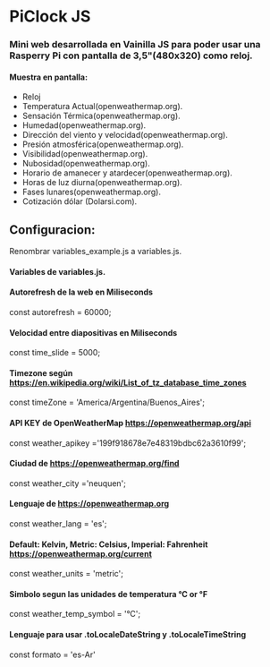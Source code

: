 # PiClock JS

### Mini web desarrollada en Vainilla JS para poder usar una Rasperry Pi con pantalla de  3,5"(480x320) como reloj.

#### Muestra en pantalla:
- Reloj
- Temperatura Actual(openweathermap.org).
- Sensación Térmica(openweathermap.org).
- Humedad(openweathermap.org).
- Dirección del viento y velocidad(openweathermap.org).
- Presión atmosférica(openweathermap.org).
- Visibilidad(openweathermap.org).
- Nubosidad(openweathermap.org).
- Horario de amanecer y atardecer(openweathermap.org).
- Horas de luz diurna(openweathermap.org).
- Fases lunares(openweathermap.org).
- Cotización dólar (Dolarsi.com).

## Configuracion:
Renombrar variables_example.js a variables.js.

#### Variables de variables.js.

#### Autorefresh de la web en Miliseconds
const autorefresh = 60000;
#### Velocidad entre diapositivas en Miliseconds
const time_slide = 5000;
#### Timezone según https://en.wikipedia.org/wiki/List_of_tz_database_time_zones
const timeZone = 'America/Argentina/Buenos_Aires';
#### API KEY de OpenWeatherMap https://openweathermap.org/api
const weather_apikey ='199f918678e7e48319bdbc62a3610f99';
#### Ciudad de https://openweathermap.org/find
const weather_city ='neuquen';
#### Lenguaje de https://openweathermap.org
const weather_lang = 'es';
#### Default: Kelvin, Metric: Celsius, Imperial: Fahrenheit https://openweathermap.org/current
const weather_units = 'metric';
#### Simbolo segun las unidades de temperatura °C or °F
const weather_temp_symbol = '°C';
#### Lenguaje para usar .toLocaleDateString y .toLocaleTimeString
const formato = 'es-Ar'